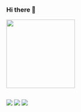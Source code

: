 ### Hi there 👋
<div>
  <a href="https://github.com/cesarbrunoms>
  <img height="180em" src="https://github-readme-stats.vercel.app/api?username=cesarbrunoms&show_icons=true&theme=dracula&include_all_commits=true&count_private=true"/>
  <img height="180em" src="https://github-readme-status.vercel.app/api/top-langs/?username=cesarbrunoms&layout=compact&langs_count=16&theme=dracula"/>
</div>

##

<div>
<a href="https://www.linkedin.com/in/cesarbrunoms" target="_blank"><img src=https://img.shields.io/badge/LinkedIn-0077B5?style=for-the-badge&logo=linkedin&logoColor=white target="_blank"></a>
<a href="https://www.instagram.com/cesarbrunoms" target="_blank"><img src=https://img.shields.io/badge/Instagram-E4405F?style=for-the-badge&logo=instagram&logoColor=white target="_blank"></a>
<a href="mailto:cesarbrunoms@gmail.com" target="_blank"><img src=https://img.shields.io/badge/Gmail-D14836?style=for-the-badge&logo=gmail&logoColor=white target="_blank"></a>                                                 
</div>                                                  
                                                  
                                                  
                                                  
                                                  
                                                  
                                                  
                                                  
<!--
**cesarbrunoms/cesarbrunoms** is a ✨ _special_ ✨ repository because its `README.md` (this file) appears on your GitHub profile.

Here are some ideas to get you started:

- 🔭 I’m currently working on ...
- 🌱 I’m currently learning ...
- 👯 I’m looking to collaborate on ...
- 🤔 I’m looking for help with ...
- 💬 Ask me about ...
- 📫 How to reach me: ...
- 😄 Pronouns: ...
- ⚡ Fun fact: ...
-->
